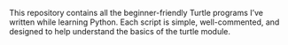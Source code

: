 This repository contains all the beginner-friendly Turtle programs I’ve written while learning Python. Each script is simple, well-commented, and designed to help understand the basics of the turtle module.
